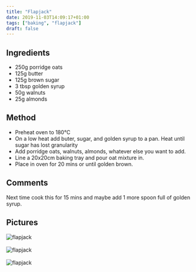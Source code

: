 ```yaml
---
title: "Flapjack"
date: 2019-11-03T14:09:17+01:00
tags: ["baking", "flapjack"]
draft: false
---
```


## Ingredients 

* 250g porridge oats 
* 125g butter
* 125g brown sugar 
* 3 tbsp golden syrup 
* 50g walnuts
* 25g almonds

## Method

* Preheat oven to 180°C 
* On a low heat add buter, sugar, and golden syrup to a pan. Heat until sugar has lost granularity 
* Add porridge oats, walnuts, almonds, whatever else you want to add.
* Line a 20x20cm baking tray and pour oat mixture in.
* Place in oven for 20 mins or until golden brown.


## Comments
Next time cook this for 15 mins and maybe add 1 more spoon full of golden syrup. 


## Pictures

![flapjack](/food/images/IMG_0866-2.jpg)<br><br>
![flapjack](/food/images/IMG_0867-2.jpg)<br><br>
![flapjack](/food/images/IMG_0868-2.jpg)<br><br>

